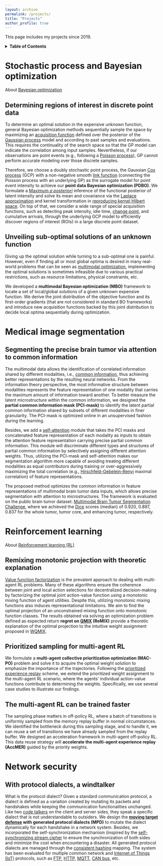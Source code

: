 ```yaml
---
layout: archive
permalink: /projects/
title: "Projects"
author_profile: true
---
```


This page includes my projects since 2019.

<details>
<summary><b>Table of Contents</b></summary>

- [Stochastic process and Bayesian optimization](#stochastic-process-and-bo)
  - [Determining the region of interest in discrete point data](#determining-roi-in-discrete-point-data)
  - [Unveiling sub-optimal solution of an unknown function](#unveiling-sub-optimal-solutions-of-an-unknown-function)
- [Medical image segmentation](#medical-image-segmentation)
  - [Segmenting the precise brain tumor via attention to common information](#segment-the-precise-brain-tumor-via-attention-to-correlated-information)
- [Reinforcement learning](#rl)
  - [Remixing monotonic projection with theoretic explanation](#remixing-monotonic-projection-with-theoretical-explanation)
  - [Prioritized sampling for multi-agent RL](#prioritized-sampling-for-multi-agent-rl)
  - [The multi-agent RL can be trained faster](#the-multi-agent-rl-can-be-even-trained-faster)
- [Network security](#network-security)
  - [With protocol dialects, a windtalker](#with-protocol-dialects-a-windtalker)

</details>


<a name="stochastic-process-and-bo"></a>
# Stochastic process and Bayesian optimization
About [Bayesian optimization](https://en.wikipedia.org/wiki/Bayesian_optimization)

<a name="determining-roi-in-discrete-point-data"></a>
## Determining regions of interest in discrete point data

To determine an optimal solution in the expensive unknown function, general Bayesian optimization methods sequentially sample the space by maximizing an [acquisition function](https://botorch.org/docs/acquisition) defined over the posterior of the [Gaussian process](https://en.wikipedia.org/wiki/Gaussian_process) model and according to past samples and evaluations. This requires the continuality of the search space so that the GP model can indicate the correlation among input samples. Nevertheless, if our observations are point events (e.g., following a [Poisson process](https://en.wikipedia.org/wiki/Poisson_point_process)), GP cannot perform accurate modeling over those discrete samples.

Therefore, we choose a doubly stochastic point process, the Gaussian [Cox process](https://en.wikipedia.org/wiki/Cox_process) (GCP) with a non-negative smooth [link function](https://en.wikipedia.org/wiki/Generalized_linear_model#Link_function) (connecting the Poisson process with an underlying GP) as the surrogate model for point event intensity to achieve our **point data Bayesian optimization (PDBO)**. We formulate a [Maximum *a posteriori*](https://en.wikipedia.org/wiki/Maximum_a_posteriori_estimation) inference of the functional posterior of latent intensity and solve its mean and covariance via the [Laplace approximation](https://en.wikipedia.org/wiki/Laplace%27s_approximation) and kernel transformation in [reproducing kernel Hilbert space](https://en.wikipedia.org/wiki/Reproducing_kernel_Hilbert_space). On top of that, we consider a wide range of special acquisition functions, such as detecting peak intensity, idle time, [change point](https://en.wikipedia.org/wiki/Change_detection), and cumulative arrivals, through the underlying GCP model to efficiently discover regions of interest (ROIs) in a large discrete point dataset.


<a name="unveiling-sub-optimal-solutions-of-an-unknown-function"></a>
## Unveiling sub-optimal solutions of an unknown function 

Giving up the optimal solution while turning to a sub-optimal one is painful. However, even if finding all or most global optima is desired in many real-world problems that can be seen as [multimodal optimization](https://en.wikipedia.org/wiki/Evolutionary_multimodal_optimization), implementing the optimal solutions is sometimes infeasible due to various practical restrictions, such as resource limitations, physical constraints, etc.

We developed a **multimodal Bayesian optimization (MBO)** framework to locate a set of local/global solutions of a given unknown expensive function. We derive the joint distribution of the objective function and its first-order gradients (that are not considered in standard BO frameworks) and introduce new acquisition functions backed by this joint distribution to decide local optima sequentially during optimization.

<a name="medical-image-segmentation"></a>
# Medical image segmentation

<a name="segment-the-precise-brain-tumor-via-attention-to-correlated-information"></a>
## Segmenting the precise brain tumor via attention to common information

The multimodal data allows the identification of correlated information shared by different modalities, i.e., [common information](https://isl.stanford.edu/~abbas/presentations/lect00-viterbi.pdf), thus achieving better representations by the resulting neural networks. From the information theory perspective, the most informative structure between modalities represents the feature representation of one modality that carries the maximum amount of information toward another. To better measure the latent microstructure within the common information, we designed the **partial common information mask (PCI-mask)** to identify the latent partial common information shared by subsets of different modalities in finer granularity. The PCI-mask is optimized online in an unsupervised fashion during the learning.

Besides, we add a [self-attention](https://lilianweng.github.io/posts/2023-01-27-the-transformer-family-v2/#attention-and-self-attention) module that takes the PCI masks and concatenated feature representation of each modality as inputs to obtain the attention feature representation carrying precise partial common information. This module will discriminate different types and structures of partial common information by selectively assigning different attention weights. Thus, utilizing the PCI-mask and self-attention makes our segmentation algorithm more capable of avoiding treating different modalities as equal contributors during training or over-aggressively maximizing the total correlation (e.g., [Hirschfeld-Gebelein-Renyi](https://en.wikiversity.org/wiki/HGR) maximal correlation) of feature representations.

The proposed method optimizes the common information in feature representations of multimodal brain tumor data inputs, which allows precise segmentation with attention to microstructures. The framework is evaluated on the public brain tumor dataset: [Multimodal Brain Tumor Segmentation Challenge](https://www.med.upenn.edu/cbica/brats2020/data.html), where we achieved the [Dice](https://en.wikipedia.org/wiki/S%C3%B8rensen%E2%80%93Dice_coefficient) scores (median) of 0.920, 0.897, 0.837 for the whole tumor, tumor core, and enhancing tumor, respectively.


<a name="rl"></a>
# Reinforcement learning

About [Reinforcement learning (RL)](https://lilianweng.github.io/posts/2018-02-19-rl-overview/)

<a name="remixing-monotonic-projection-with-theoretical-explanation"></a>
## Remixing monotonic projection with theoretic explanation

[Value function factorization](https://arxiv.org/pdf/1706.05296.pdf) is the prevalent approach to dealing with multi-agent RL problems. Many of these algorithms ensure the coherence between joint and local action selections for decentralized decision-making by factorizing the optimal joint action-value function using a monotonic mixing function of agent utilities. Despite this, utilizing monotonic mixing functions also induces representational limitations. We aim to find the optimal projection of an unconstrained mixing function onto monotonic function classes. The results obtained via solving an optimization problem defined as expected return **regret on [QMIX](https://arxiv.org/pdf/1803.11485.pdf) (ReMIX)** provide a theoretic explanation of the optimal projection to the intuitive weight assignment proposed in [WQMIX](https://arxiv.org/pdf/2006.10800.pdf).

<a name="prioritized-sampling-for-multi-agent-rl"></a>
## Prioritized sampling for multi-agent RL

We formulate a **multi-agent collective prioritization optimization (MAC-PO)** problem and solve it to acquire the optimal weight solution to emphasize the importance of the trajectories. Following the [prioritized experience replay](https://arxiv.org/pdf/1511.05952.pdf) scheme, we extend the prioritized weight assignment to the multi-agent RL scenario, where the agents' individual action-value functions contribute to determining the weights. Specifically, we use several case studies to illustrate our findings.

<a name="the-multi-agent-rl-can-be-even-trained-faster"></a>
## The multi-agent RL can be trained faster

The sampling phase matters in off-policy RL, where a batch of transitions is uniformly sampled from the memory replay buffer in normal circumstances. We identified the bottleneck during this sampling stage, and to handle it, we can reuse a set of transitions we have already sampled from the replay buffer. We designed an acceleration framework in multi-agent off-policy RL. This data reuse strategy will **accelerate the multi-agent experience replay (AccMER)** guided by the priority weights.


<a name="network-security"></a>
# Network security

<a name="with-protocol-dialects-a-windtalker"></a>
## With protocol dialects, a windtalker
What is the protocol dialect? Given a standard communication protocol, a dialect is defined as a variation created by mutating its packets and handshakes while keeping the communication functionalities unchanged. Like two [code talkers](https://en.wikipedia.org/wiki/Windtalkers) on the client and server sides, they speak a specific dialect that is not understandable to outsiders. We design the **[moving target defense](https://csrc.nist.gov/glossary/term/moving_target_defense) with generated protocol dialects (MPD)** to mutate the dialect dynamically for each handshake in a network system. Besides, we incorporated the self-synchronization mechanism (inspired by the [self-synchronizing stream cipher](https://en.wikipedia.org/wiki/Stream_cipher#Self-synchronizing_stream_ciphers) to ensure the synchronization of both sides and minimize the cost when encountering a disaster. All generated protocol dialects are managed through the [consistent hashing](https://en.wikipedia.org/wiki/Consistent_hashing) mapping. The system has been evaluated for multiple common network and [Internet of Things (IoT)](https://en.wikipedia.org/wiki/Internet_of_things) protocols, such as [FTP](https://en.wikipedia.org/wiki/File_Transfer_Protocol), [HTTP](https://en.wikipedia.org/wiki/HTTP), [MQTT](https://en.wikipedia.org/wiki/MQTT), [CAN bus](https://en.wikipedia.org/wiki/CAN_bus), etc.
